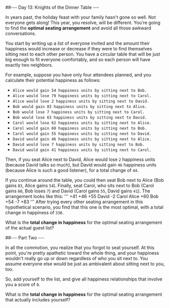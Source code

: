 ##--- Day 13: Knights of the Dinner Table ---

In years past, the holiday feast with your family hasn't gone so well. Not everyone gets along! This year, you resolve, will be different. You're going to find the **optimal seating arrangement** and avoid all those awkward conversations.

You start by writing up a list of everyone invited and the amount their happiness would increase or decrease if they were to find themselves sitting next to each other person. You have a circular table that will be just big enough to fit everyone comfortably, and so each person will have exactly two neighbors.

For example, suppose you have only four attendees planned, and you calculate their potential happiness as follows:

- `Alice would gain 54 happiness units by sitting next to Bob.`
- `Alice would lose 79 happiness units by sitting next to Carol.`
- `Alice would lose 2 happiness units by sitting next to David.`
- `Bob would gain 83 happiness units by sitting next to Alice.`
- `Bob would lose 7 happiness units by sitting next to Carol.`
- `Bob would lose 63 happiness units by sitting next to David.`
- `Carol would lose 62 happiness units by sitting next to Alice.`
- `Carol would gain 60 happiness units by sitting next to Bob.`
- `Carol would gain 55 happiness units by sitting next to David.`
- `David would gain 46 happiness units by sitting next to Alice.`
- `David would lose 7 happiness units by sitting next to Bob.`
- `David would gain 41 happiness units by sitting next to Carol.`

Then, if you seat Alice next to David, Alice would lose `2` happiness units (because David talks so much), but David would gain `46` happiness units (because Alice is such a good listener), for a total change of `44`.

If you continue around the table, you could then seat Bob next to Alice (Bob gains `83`, Alice gains `54`). Finally, seat Carol, who sits next to Bob (Carol gains `60`, Bob loses `7`) and David (Carol gains `55`, David gains `41`). The arrangement looks like this:
'''
     +41 +46
+55   David    -2
Carol       Alice
+60    Bob    +54
     -7  +83
'''
After trying every other seating arrangement in this hypothetical scenario, you find that this one is the most optimal, with a total change in happiness of `330`.

What is the **total change in happiness** for the optimal seating arrangement of the actual guest list?

##--- Part Two ---

In all the commotion, you realize that you forgot to seat yourself. At this point, you're pretty apathetic toward the whole thing, and your happiness wouldn't really go up or down regardless of who you sit next to. You assume everyone else would be just as ambivalent about sitting next to you, too.

So, add yourself to the list, and give all happiness relationships that involve you a score of `0`.

What is the **total change in happiness** for the optimal seating arrangement that actually includes yourself?